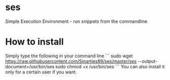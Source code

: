 ses
===

Simple Execution Environment - run snippets from the commandline




How to install
==============

Simply type the following in your command line
´´´
sudo wget https://raw.githubusercontent.com/Smarties89/ses/master/ses --output-document=/usr/bin/ses
sudo chmod +x /usr/bin/ses
´´´
You can also install it only for a certain user if you want.

